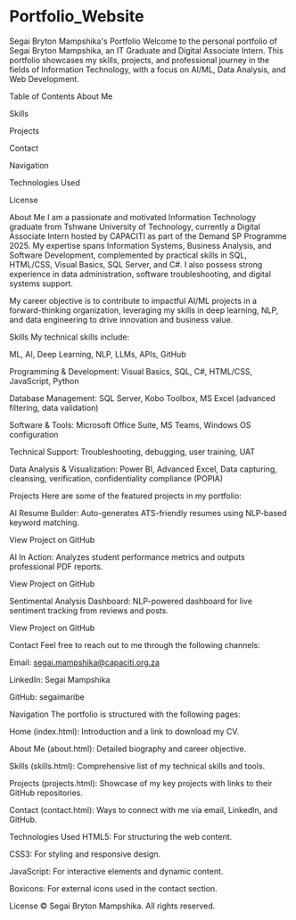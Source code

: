 # Portfolio_Website

Segai Bryton Mampshika's Portfolio
Welcome to the personal portfolio of Segai Bryton Mampshika, an IT Graduate and Digital Associate Intern. This portfolio showcases my skills, projects, and professional journey in the fields of Information Technology, with a focus on AI/ML, Data Analysis, and Web Development.

Table of Contents
About Me

Skills

Projects

Contact

Navigation

Technologies Used

License

About Me
I am a passionate and motivated Information Technology graduate from Tshwane University of Technology, currently a Digital Associate Intern hosted by CAPACITI as part of the Demand SP Programme 2025. My expertise spans Information Systems, Business Analysis, and Software Development, complemented by practical skills in SQL, HTML/CSS, Visual Basics, SQL Server, and C#. I also possess strong experience in data administration, software troubleshooting, and digital systems support.

My career objective is to contribute to impactful AI/ML projects in a forward-thinking organization, leveraging my skills in deep learning, NLP, and data engineering to drive innovation and business value.

Skills
My technical skills include:

ML, AI, Deep Learning, NLP, LLMs, APIs, GitHub

Programming & Development: Visual Basics, SQL, C#, HTML/CSS, JavaScript, Python

Database Management: SQL Server, Kobo Toolbox, MS Excel (advanced filtering, data validation)

Software & Tools: Microsoft Office Suite, MS Teams, Windows OS configuration

Technical Support: Troubleshooting, debugging, user training, UAT

Data Analysis & Visualization: Power BI, Advanced Excel, Data capturing, cleansing, verification, confidentiality compliance (POPIA)

Projects
Here are some of the featured projects in my portfolio:

AI Resume Builder: Auto-generates ATS-friendly resumes using NLP-based keyword matching.

View Project on GitHub

AI In Action: Analyzes student performance metrics and outputs professional PDF reports.

View Project on GitHub

Sentimental Analysis Dashboard: NLP-powered dashboard for live sentiment tracking from reviews and posts.

View Project on GitHub

Contact
Feel free to reach out to me through the following channels:

Email: segai.mampshika@capaciti.org.za

LinkedIn: Segai Mampshika

GitHub: segaimaribe

Navigation
The portfolio is structured with the following pages:

Home (index.html): Introduction and a link to download my CV.

About Me (about.html): Detailed biography and career objective.

Skills (skills.html): Comprehensive list of my technical skills and tools.

Projects (projects.html): Showcase of my key projects with links to their GitHub repositories.

Contact (contact.html): Ways to connect with me via email, LinkedIn, and GitHub.

Technologies Used
HTML5: For structuring the web content.

CSS3: For styling and responsive design.

JavaScript: For interactive elements and dynamic content.

Boxicons: For external icons used in the contact section.

License
© Segai Bryton Mampshika. All rights reserved.

